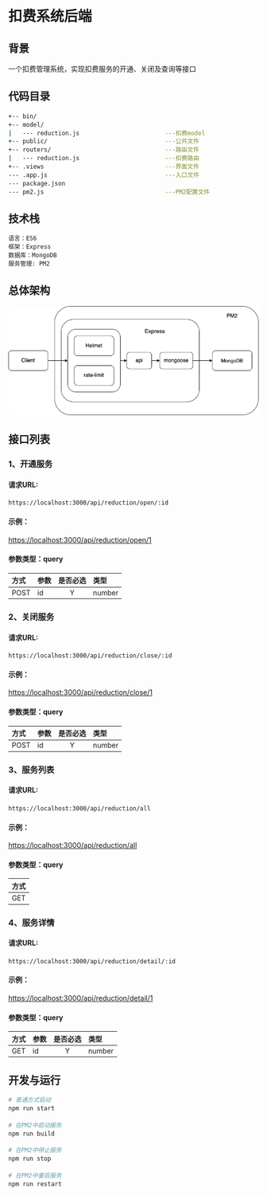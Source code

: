 # 扣费系统后端

## 背景
一个扣费管理系统，实现扣费服务的开通、关闭及查询等接口

## 代码目录
```bash
+-- bin/                                    
+-- model/                                  
|   --- reduction.js                        ---扣费model
+-- public/                                 ---公共文件
+-- routers/                                ---路由文件
|   --- reduction.js                        ---扣费路由
+-- .views                                  ---界面文件
--- .app.js                                 ---入口文件
--- package.json
--- pm2.js                                  ---PM2配置文件
```

## 技术栈
```bash
语言：ES6
框架：Express
数据库：MongoDB
服务管理: PM2
```

## 总体架构
![](https://github.com/fangbicheng/node-reduction/blob/master/screenshots/architecture.png)

## 接口列表
### 1、开通服务

#### 请求URL:  
```
https://localhost:3000/api/reduction/open/:id
```

#### 示例：
 [https://localhost:3000/api/reduction/open/1](https://localhost:3000/api/reduction/open/1)

#### 参数类型：query

|方式|参数|是否必选|类型|
|:-----|:-----|:----:|:-----|
|POST   |  id  |   Y   | number |

### 2、关闭服务

#### 请求URL:  
```
https://localhost:3000/api/reduction/close/:id
```

#### 示例：
 [https://localhost:3000/api/reduction/close/1](https://localhost:3000/api/reduction/close/1)

#### 参数类型：query

|方式|参数|是否必选|类型|
|:-----|:-----|:----:|:-----|
|POST   |  id  |   Y   | number |

### 3、服务列表

#### 请求URL:  
```
https://localhost:3000/api/reduction/all
```

#### 示例：
 [https://localhost:3000/api/reduction/all](https://localhost:3000/api/reduction/all)

#### 参数类型：query

|方式|
|:-----|
|GET   |

### 4、服务详情

#### 请求URL:  
```
https://localhost:3000/api/reduction/detail/:id
```

#### 示例：
 [https://localhost:3000/api/reduction/detail/1](https://localhost:3000/api/reduction/detail/1)

#### 参数类型：query

|方式|参数|是否必选|类型|
|:-----|:-----|:----:|:-----|
|GET   |  id  |   Y   | number |


## 开发与运行
``` bash
# 普通方式启动
npm run start 

# 在PM2中启动服务
npm run build 

# 在PM2中停止服务
npm run stop 

# 在PM2中重启服务
npm run restart 
```